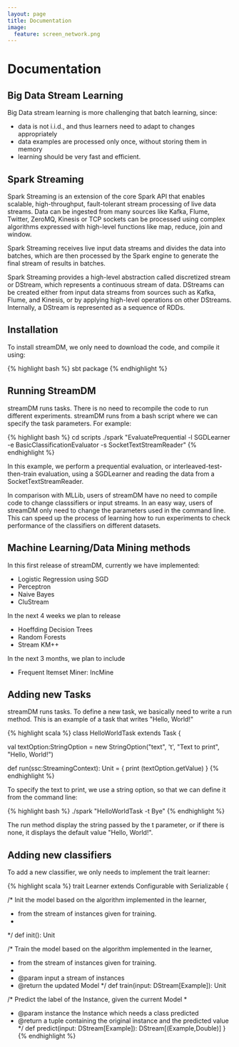 ```yaml
---
layout: page
title: Documentation
image:
  feature: screen_network.png
---
```


# Documentation

## Big Data Stream Learning 

 Big Data stream learning is more challenging that batch learning, since:

* data is not i.i.d.,  and thus learners need to adapt to changes appropriately
* data examples are processed only once, without storing them in memory
* learning should be very fast and efficient.

## Spark Streaming

Spark Streaming is an extension of the core Spark API that enables scalable, high-throughput, fault-tolerant stream processing of live data streams. Data can be ingested from many sources like Kafka, Flume, Twitter, ZeroMQ, Kinesis or TCP sockets can be processed using complex algorithms expressed with high-level functions like map, reduce, join and window.

Spark Streaming receives live input data streams and divides the data into batches, which are then processed by the Spark engine to generate the final stream of results in batches.

Spark Streaming provides a high-level abstraction called discretized stream or DStream, which represents a continuous stream of data. DStreams can be created either from input data streams from sources such as Kafka, Flume, and Kinesis, or by applying high-level operations on other DStreams. Internally, a DStream is represented as a sequence of RDDs.

## Installation

To install streamDM, we only need to download the code, and compile it using:
 
{% highlight bash %}
sbt package 
{% endhighlight %}

## Running StreamDM

streamDM runs tasks. There is no need to recompile the code to run different experiments.
streamDM runs from a bash script where we can specify the task parameters. For example:

{% highlight bash %}
cd scripts
./spark "EvaluatePrequential -l SGDLearner -e BasicClassificationEvaluator 
                             -s SocketTextStreamReader"
{% endhighlight %}

In this example, we perform a prequential evaluation, or interleaved-test-then-train evaluation, using a SGDLearner and reading the data from a SocketTextStreamReader. 

In comparison with MLLib, users of streamDM have no need to compile code to change classsifiers or input streams. In an easy way, users of streamDM only need to change the parameters used in the command line. This can speed up the process of learning how to run experiments to check performance of the classifiers on different datasets.

## Machine Learning/Data Mining methods

In this first release of streamDM, currently we have implemented:

* Logistic Regression using SGD
* Perceptron
* Naive Bayes
* CluStream

In the next 4 weeks we plan to release

* Hoeffding Decision Trees
* Random Forests
* Stream KM++

In the next 3 months, we plan to include 

* Frequent Itemset Miner: IncMine

## Adding new Tasks

streamDM runs tasks. To define a new task, we basically need to write a run method. This is an example of a task that writes "Hello, World!" 

{% highlight scala %}
class HelloWorldTask extends Task {

  val textOption:StringOption = new StringOption("text", 't',
    "Text to print", "Hello, World!")

  def run(ssc:StreamingContext): Unit = {
    print (textOption.getValue)
}
{% endhighlight %}

To specify the text to print, we use a string option, so that we can define it from the command line: 

{% highlight bash %}
./spark "HelloWorldTask -t Bye"
{% endhighlight %}

The run method display the string passed by the t parameter, or if there is none, it displays the default value "Hello, World!".

## Adding new classifiers

To add a new classifier, we only needs to implement the trait learner:
 
{% highlight scala %}
trait Learner extends Configurable  with Serializable {

  /* Init the model based on the algorithm implemented in the learner,
   * from the stream of instances given for training.
   *
   */
  def init(): Unit

  /* Train the model based on the algorithm implemented in the learner, 
   * from the stream of instances given for training.
   *
   * @param input a stream of instances
   * @return the updated Model
   */
  def train(input: DStream[Example]): Unit

  /* Predict the label of the Instance, given the current Model
   *
   * @param instance the Instance which needs a class predicted
   * @return a tuple containing the original instance and the predicted value
   */
  def predict(input: DStream[Example]): DStream[(Example,Double)]
}
{% endhighlight %}


